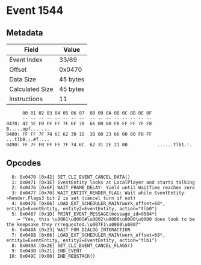 # Event 1544

## Metadata

| Field           | Value    |
|-----------------|----------|
| Event Index     | 33/69    |
| Offset          | 0x0470   |
| Data Size       | 45 bytes |
| Calculated Size | 45 bytes |
| Instructions    | 11       |

```
      00 01 02 03 04 05 06 07  08 09 0A 0B 0C 0D 0E 0F
      -- -- -- -- -- -- -- --  -- -- -- -- -- -- -- --
0470: 42 1E F0 FF FF 7F 6F 70  66 00 80 F8 FF FF 7F F8  B.....opf.......
0480: FF FF 7F 74 6C 62 30 1D  3B 80 23 66 00 80 F8 FF  ...tlb0.;.#f....
0490: FF 7F F8 FF FF 7F 74 6C  62 31 2E 21 00           ......tlb1.!.   
```

## Opcodes

```
  0: 0x0470 [0x42] SET_CLI_EVENT_CANCEL_DATA()
  1: 0x0471 [0x1E] EventEntity looks at LocalPlayer and starts talking
  2: 0x0476 [0x6F] WAIT_FRAME_DELAY: Yield until WaitTime reaches zero
  3: 0x0477 [0x70] WAIT_ENTITY_RENDER_FLAG: Wait while EventEntity->Render.Flags3 bit 2 is set (cancel turn if not)
  4: 0x0478 [0x66] LOAD_EXT_SCHEDULER_MAIN(work_offset=68*, entity1=EventEntity, entity2=EventEntity, action="tlb0")
  5: 0x0487 [0x1D] PRINT_EVENT_MESSAGE(message_id=9584*)
    → "Yes, this \u0001\u0005#\u0002\u0000\u0000\u0000 does look to be the keepsake they rrrequested.\u007F1\u0000\u0007"
  6: 0x048A [0x23] WAIT_FOR_DIALOG_INTERACTION
  7: 0x048B [0x66] LOAD_EXT_SCHEDULER_MAIN(work_offset=68*, entity1=EventEntity, entity2=EventEntity, action="tlb1")
  8: 0x049A [0x2E] SET_CLI_EVENT_CANCEL_FLAGS()
  9: 0x049B [0x21] END_EVENT
 10: 0x049C [0x00] END_REQSTACK()
```
